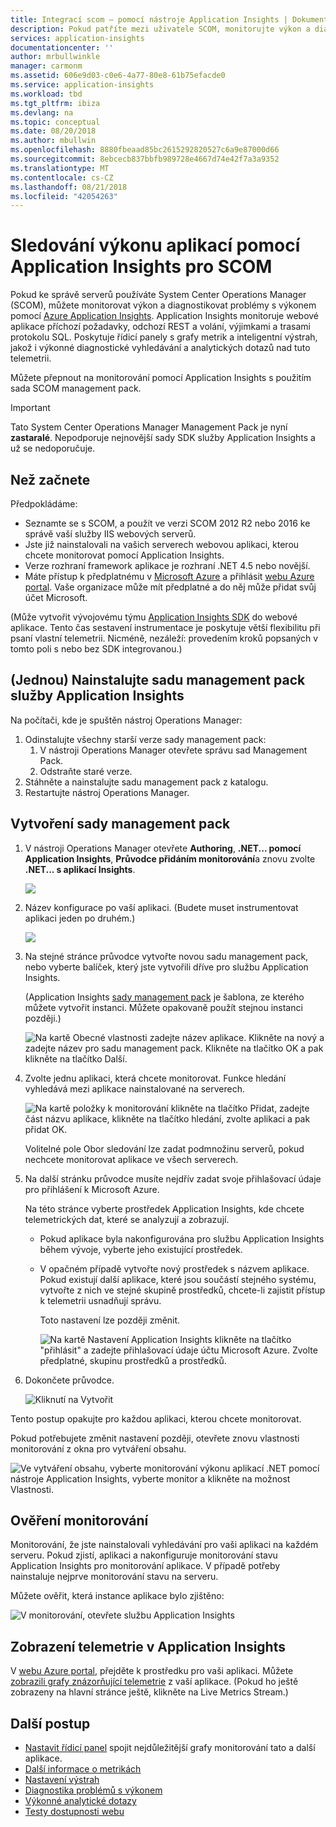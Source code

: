 ```yaml
---
title: Integrací scom – pomocí nástroje Application Insights | Dokumentace Microsoftu
description: Pokud patříte mezi uživatele SCOM, monitorujte výkon a diagnostikovat problémy s Application Insights. Komplexní řídicí panely, inteligentní výstrahy, výkonné diagnostické nástroje a dotazy analýz.
services: application-insights
documentationcenter: ''
author: mrbullwinkle
manager: carmonm
ms.assetid: 606e9d03-c0e6-4a77-80e8-61b75efacde0
ms.service: application-insights
ms.workload: tbd
ms.tgt_pltfrm: ibiza
ms.devlang: na
ms.topic: conceptual
ms.date: 08/20/2018
ms.author: mbullwin
ms.openlocfilehash: 8880fbeaad85bc2615292820527c6a9e87000d66
ms.sourcegitcommit: 8ebcecb837bbfb989728e4667d74e42f7a3a9352
ms.translationtype: MT
ms.contentlocale: cs-CZ
ms.lasthandoff: 08/21/2018
ms.locfileid: "42054263"
---
```

# <a name="application-performance-monitoring-using-application-insights-for-scom"></a>Sledování výkonu aplikací pomocí Application Insights pro SCOM
Pokud ke správě serverů používáte System Center Operations Manager (SCOM), můžete monitorovat výkon a diagnostikovat problémy s výkonem pomocí [Azure Application Insights](app-insights-asp-net.md). Application Insights monitoruje webové aplikace příchozí požadavky, odchozí REST a volání, výjimkami a trasami protokolu SQL. Poskytuje řídicí panely s grafy metrik a inteligentní výstrah, jakož i výkonné diagnostické vyhledávání a analytických dotazů nad tuto telemetrii. 

Můžete přepnout na monitorování pomocí Application Insights s použitím sada SCOM management pack.

> [!IMPORTANT]
> Tato System Center Operations Manager Management Pack je nyní **zastaralé**. Nepodporuje nejnovější sady SDK služby Application Insights a už se nedoporučuje.

## <a name="before-you-start"></a>Než začnete
Předpokládáme:

* Seznamte se s SCOM, a použít ve verzi SCOM 2012 R2 nebo 2016 ke správě vaší služby IIS webových serverů.
* Jste již nainstalovali na vašich serverech webovou aplikaci, kterou chcete monitorovat pomocí Application Insights.
* Verze rozhraní framework aplikace je rozhraní .NET 4.5 nebo novější.
* Máte přístup k předplatnému v [Microsoft Azure](https://azure.com) a přihlásit [webu Azure portal](https://portal.azure.com). Vaše organizace může mít předplatné a do něj může přidat svůj účet Microsoft.

(Může vytvořit vývojovému týmu [Application Insights SDK](app-insights-asp-net.md) do webové aplikace. Tento čas sestavení instrumentace je poskytuje větší flexibilitu při psaní vlastní telemetrii. Nicméně, nezáleží: provedením kroků popsaných v tomto poli s nebo bez SDK integrovanou.)

## <a name="one-time-install-application-insights-management-pack"></a>(Jednou) Nainstalujte sadu management pack služby Application Insights
Na počítači, kde je spuštěn nástroj Operations Manager:

1. Odinstalujte všechny starší verze sady management pack:
   1. V nástroji Operations Manager otevřete správu sad Management Pack. 
   2. Odstraňte staré verze.
2. Stáhněte a nainstalujte sadu management pack z katalogu.
3. Restartujte nástroj Operations Manager.

## <a name="create-a-management-pack"></a>Vytvoření sady management pack
1. V nástroji Operations Manager otevřete **Authoring**, **.NET... pomocí Application Insights**, **Průvodce přidáním monitorování**a znovu zvolte **.NET... s aplikací Insights**.
   
    ![](./media/app-insights-scom/020.png)
2. Název konfigurace po vaší aplikaci. (Budete muset instrumentovat aplikaci jeden po druhém.)
   
    ![](./media/app-insights-scom/030.png)
3. Na stejné stránce průvodce vytvořte novou sadu management pack, nebo vyberte balíček, který jste vytvořili dříve pro službu Application Insights.
   
     (Application Insights [sady management pack](https://technet.microsoft.com/library/cc974491.aspx) je šablona, ze kterého můžete vytvořit instanci. Můžete opakovaně použít stejnou instanci později.)

    ![Na kartě Obecné vlastnosti zadejte název aplikace. Klikněte na nový a zadejte název pro sadu management pack. Klikněte na tlačítko OK a pak klikněte na tlačítko Další.](./media/app-insights-scom/040.png)

1. Zvolte jednu aplikaci, která chcete monitorovat. Funkce hledání vyhledává mezi aplikace nainstalované na serverech.
   
    ![Na kartě položky k monitorování klikněte na tlačítko Přidat, zadejte část názvu aplikace, klikněte na tlačítko hledání, zvolte aplikaci a pak přidat OK.](./media/app-insights-scom/050.png)
   
    Volitelné pole Obor sledování lze zadat podmnožinu serverů, pokud nechcete monitorovat aplikace ve všech serverech.
2. Na další stránku průvodce musíte nejdřív zadat svoje přihlašovací údaje pro přihlášení k Microsoft Azure.
   
    Na této stránce vyberte prostředek Application Insights, kde chcete telemetrických dat, které se analyzují a zobrazují. 
   
   * Pokud aplikace byla nakonfigurována pro službu Application Insights během vývoje, vyberte jeho existující prostředek.
   * V opačném případě vytvořte nový prostředek s názvem aplikace. Pokud existují další aplikace, které jsou součástí stejného systému, vytvořte z nich ve stejné skupině prostředků, chcete-li zajistit přístup k telemetrii usnadňují správu.
     
     Toto nastavení lze později změnit.
     
     ![Na kartě Nastavení Application Insights klikněte na tlačítko "přihlásit" a zadejte přihlašovací údaje účtu Microsoft Azure. Zvolte předplatné, skupinu prostředků a prostředků.](./media/app-insights-scom/060.png)
3. Dokončete průvodce.
   
    ![Kliknutí na Vytvořit](./media/app-insights-scom/070.png)

Tento postup opakujte pro každou aplikaci, kterou chcete monitorovat.

Pokud potřebujete změnit nastavení později, otevřete znovu vlastnosti monitorování z okna pro vytváření obsahu.

![Ve vytváření obsahu, vyberte monitorování výkonu aplikací .NET pomocí nástroje Application Insights, vyberte monitor a klikněte na možnost Vlastnosti.](./media/app-insights-scom/080.png)

## <a name="verify-monitoring"></a>Ověření monitorování
Monitorování, že jste nainstalovali vyhledávání pro vaši aplikaci na každém serveru. Pokud zjistí, aplikaci a nakonfiguruje monitorování stavu Application Insights pro monitorování aplikace. V případě potřeby nainstaluje nejprve monitorování stavu na serveru.

Můžete ověřit, která instance aplikace bylo zjištěno:

![V monitorování, otevřete službu Application Insights](./media/app-insights-scom/100.png)

## <a name="view-telemetry-in-application-insights"></a>Zobrazení telemetrie v Application Insights
V [webu Azure portal](https://portal.azure.com), přejděte k prostředku pro vaši aplikaci. Můžete [zobrazili grafy znázorňující telemetrie](app-insights-dashboards.md) z vaší aplikace. (Pokud ho ještě zobrazeny na hlavní stránce ještě, klikněte na Live Metrics Stream.)

## <a name="next-steps"></a>Další postup
* [Nastavit řídicí panel](app-insights-dashboards.md) spojit nejdůležitější grafy monitorování tato a další aplikace.
* [Další informace o metrikách](app-insights-metrics-explorer.md)
* [Nastavení výstrah](app-insights-alerts.md)
* [Diagnostika problémů s výkonem](app-insights-detect-triage-diagnose.md)
* [Výkonné analytické dotazy](app-insights-analytics.md)
* [Testy dostupnosti webu](app-insights-monitor-web-app-availability.md)

